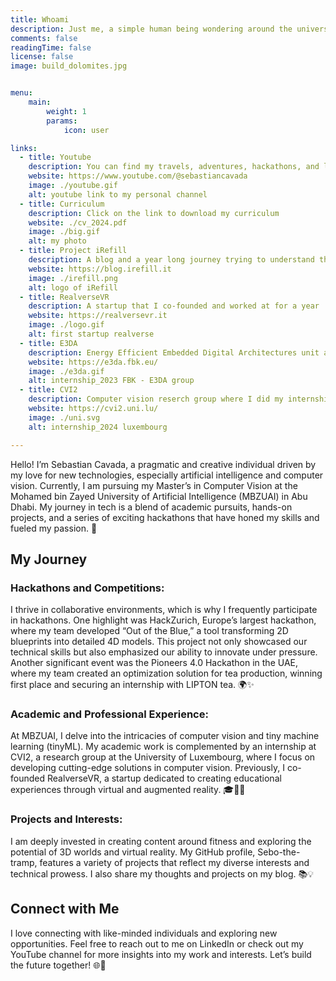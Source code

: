 ```yaml
---
title: Whoami
description: Just me, a simple human being wondering around the universe, trying to understand a small bit of the whole
comments: false
readingTime: false
license: false
image: build_dolomites.jpg


menu:
    main: 
        weight: 1
        params:
            icon: user

links:
  - title: Youtube
    description: You can find my travels, adventures, hackathons, and life anecdotes here!
    website: https://www.youtube.com/@sebastiancavada
    image: ./youtube.gif
    alt: youtube link to my personal channel
  - title: Curriculum
    description: Click on the link to download my curriculum
    website: ./cv_2024.pdf
    image: ./big.gif
    alt: my photo 
  - title: Project iRefill
    description: A blog and a year long journey trying to understand the fragile balance of our ecosystem
    website: https://blog.irefill.it
    image: ./irefill.png
    alt: logo of iRefill
  - title: RealverseVR
    description: A startup that I co-founded and worked at for a year
    website: https://realversevr.it
    image: ./logo.gif
    alt: first startup realverse
  - title: E3DA
    description: Energy Efficient Embedded Digital Architectures unit at Fondazione Bruno Kessler researches, where I did my first Internship in AI and TinyML in the summer 2023
    website: https://e3da.fbk.eu/
    image: ./e3da.gif
    alt: internship_2023 FBK - E3DA group
  - title: CVI2
    description: Computer vision reserch group where I did my internship in the Summer 2024 on Computer Aided Design, LLMs and Visual Language Models
    website: https://cvi2.uni.lu/
    image: ./uni.svg
    alt: internship_2024 luxembourg

---
```




Hello! I’m Sebastian Cavada, a pragmatic and creative individual driven by my love for new technologies, especially artificial intelligence and computer vision. Currently, I am pursuing my Master’s in Computer Vision at the Mohamed bin Zayed University of Artificial Intelligence (MBZUAI) in Abu Dhabi. My journey in tech is a blend of academic pursuits, hands-on projects, and a series of exciting hackathons that have honed my skills and fueled my passion. 🚀

## My Journey

### Hackathons and Competitions:
I thrive in collaborative environments, which is why I frequently participate in hackathons. One highlight was HackZurich, Europe’s largest hackathon, where my team developed “Out of the Blue,” a tool transforming 2D blueprints into detailed 4D models. This project not only showcased our technical skills but also emphasized our ability to innovate under pressure. Another significant event was the Pioneers 4.0 Hackathon in the UAE, where my team created an optimization solution for tea production, winning first place and securing an internship with LIPTON tea. 🌍✨

### Academic and Professional Experience:
At MBZUAI, I delve into the intricacies of computer vision and tiny machine learning (tinyML). My academic work is complemented by an internship at CVI2, a research group at the University of Luxembourg, where I focus on developing cutting-edge solutions in computer vision. Previously, I co-founded RealverseVR, a startup dedicated to creating educational experiences through virtual and augmented reality. 🎓👨‍💻

### Projects and Interests:
I am deeply invested in creating content around fitness and exploring the potential of 3D worlds and virtual reality. My GitHub profile, Sebo-the-tramp, features a variety of projects that reflect my diverse interests and technical prowess. I also share my thoughts and projects on my blog. 📚💡

## Connect with Me

I love connecting with like-minded individuals and exploring new opportunities. Feel free to reach out to me on LinkedIn or check out my YouTube channel for more insights into my work and interests. Let’s build the future together! 🌐🤝

<!-- I am a Junior Developer and Innovation Enthusiast with experience in the technology industry. I worked last year as the CTO of RealverseVR, a start-up focused on creating educational experiences through virtual and augmented reality. I also previously worked as a sales staff for La Sportiva, a company that produces and develops mountaineering equipment, and completed internships as a Junior Developer for Suggesto and as an IT-component repair technician for RepairMy. 

I hold a Bachelor's degree in Computer Science from the Free University of Bolzano, where I was also a student representative for 2 years. I also studied Cognitive Science as part of an Erasmus program at the University of Osnabrück and has completed secondary education in both Italy and Ireland. I received several awards for my work in hackathons and was a finalist for Italian Climate Launchpad and Productflows as part of my passion for enterpreneurship.  -->